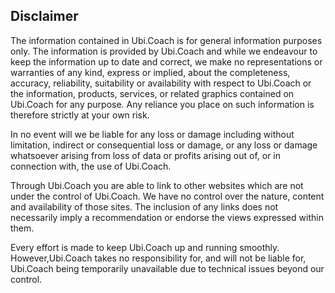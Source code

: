 ## Disclaimer

The information contained in Ubi.Coach is for general information purposes only. The information is provided by Ubi.Coach and while we endeavour to keep the information up to date and correct, we make no representations or warranties of any kind, express or implied, about the completeness, accuracy, reliability, suitability or availability with respect to Ubi.Coach or the information, products, services, or related graphics contained on Ubi.Coach for any purpose. Any reliance you place on such information is therefore strictly at your own risk.

In no event will we be liable for any loss or damage including without limitation, indirect or consequential loss or damage, or any loss or damage whatsoever arising from loss of data or profits arising out of, or in connection with, the use of Ubi.Coach.

Through Ubi.Coach you are able to link to other websites which are not under the control of Ubi.Coach. We have no control over the nature, content and availability of those sites. The inclusion of any links does not necessarily imply a recommendation or endorse the views expressed within them.

Every effort is made to keep Ubi.Coach up and running smoothly. However,Ubi.Coach takes no responsibility for, and will not be liable for, Ubi.Coach being temporarily unavailable due to technical issues beyond our control.
